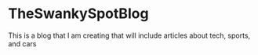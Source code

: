 # TheSwankySpotBlog
This is a blog that I am creating that will include articles about tech, sports, and cars
